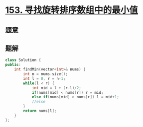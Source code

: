 #  [153. 寻找旋转排序数组中的最小值](https://leetcode-cn.com/problems/find-minimum-in-rotated-sorted-array/)

## 题意



## 题解



```c++
class Solution {
public:
    int findMin(vector<int>& nums) {
        int n = nums.size();
        int l = 0, r = n-1;
        while(l < r) {
            int mid = l + (r-l)/2;
            if(nums[mid] < nums[r]) r = mid;
            else if(nums[mid] > nums[r]) l = mid+1;
            //else 
        }
        return nums[l];
    }
};
```



```python3

```

